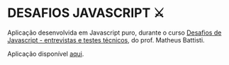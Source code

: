 # DESAFIOS JAVASCRIPT ⚔

Aplicação desenvolvida em Javascript puro, durante o curso [Desafios de Javascript - entrevistas e testes técnicos](https://www.udemy.com/course/desafios-de-javascript-entrevistas-e-testes-tecnicos/), do prof. Matheus Battisti.<br/>


Aplicação disponível [aqui](https://incandescent-smakager-a3b495.netlify.app/).
